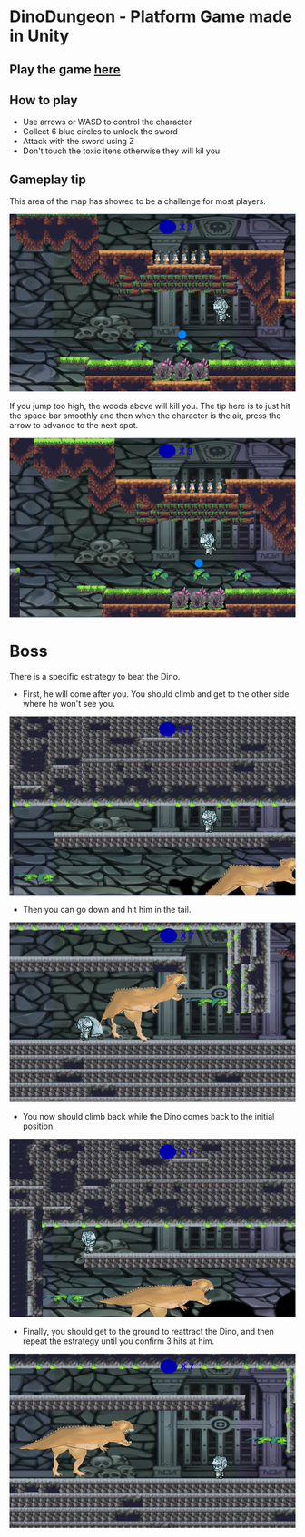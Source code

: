 # DinoDungeon - Platform Game made in Unity

## Play the game [here](https://gabriellm1.github.io/DinoDungeon/)

## How to play

- Use arrows or WASD to control the character 
- Collect 6 blue circles to unlock the sword
- Attack with the sword using Z
- Don't touch the toxic itens otherwise they will kil you


## Gameplay tip

This area of the map has showed to be a challenge for most players.

![alt text](https://github.com/gabriellm1/DinoDungeon/blob/master/imgs/leve_pulo.png)

If you jump too high, the woods above will kill you.
The tip here is to just hit the space bar smoothly and then when the character is the air, press the arrow to advance to the next spot.

![alt text](https://github.com/gabriellm1/DinoDungeon/blob/master/imgs/leve_pulo_frente.png)

# Boss

There is a specific estrategy to beat the Dino.

- First, he will come after you. You should climb and get to the other side where he won't see you. 

![alt text](https://github.com/gabriellm1/DinoDungeon/blob/master/imgs/dar%20a%20volta.png)

- Then you can go down and hit him in the tail.

![alt text](https://github.com/gabriellm1/DinoDungeon/blob/master/imgs/atacar.png)

- You now should climb back while the Dino comes back to the initial position.

![alt text](https://github.com/gabriellm1/DinoDungeon/blob/master/imgs/esperar_re.png)

- Finally, you should get to the ground to reattract the Dino, and then repeat the estrategy until you confirm 3 hits at him.

![alt text](https://github.com/gabriellm1/DinoDungeon/blob/master/imgs/atrair.png)
